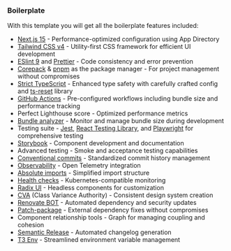 ### Boilerplate

With this template you will get all the boilerplate features included:

- [Next.js 15](https://nextjs.org/) - Performance-optimized configuration using App Directory
- [Tailwind CSS v4](https://tailwindcss.com/) - Utility-first CSS framework for efficient UI development
- [ESlint 9](https://eslint.org/) and [Prettier](https://prettier.io/) - Code consistency and error prevention
- [Corepack](https://github.com/nodejs/corepack) & [pnpm](https://pnpm.io/) as the package manager - For project management without compromises
- [Strict TypeScript](https://www.typescriptlang.org/) - Enhanced type safety with carefully crafted config and [ts-reset](https://github.com/total-typescript/ts-reset) library
- [GitHub Actions](https://github.com/features/actions) - Pre-configured workflows including bundle size and performance tracking
- Perfect Lighthouse score - Optimized performance metrics
- [Bundle analyzer](https://www.npmjs.com/package/@next/bundle-analyzer) - Monitor and manage bundle size during development
- Testing suite - [Jest](https://jestjs.io/), [React Testing Library](https://testing-library.com/react), and [Playwright](https://playwright.dev/) for comprehensive testing
- [Storybook](https://storybook.js.org/) - Component development and documentation
- Advanced testing - Smoke and acceptance testing capabilities
- [Conventional commits](https://www.conventionalcommits.org/) - Standardized commit history management
- [Observability](https://opentelemetry.io/) - Open Telemetry integration
- [Absolute imports](https://nextjs.org/docs/advanced-features/module-path-aliases) - Simplified import structure
- [Health checks](https://kubernetes.io/docs/tasks/configure-pod-container/configure-liveness-readiness-startup-probes/) - Kubernetes-compatible monitoring
- [Radix UI](https://www.radix-ui.com/) - Headless components for customization
- [CVA](http://cva.style/) (Class Variance Authority) - Consistent design system creation
- [Renovate BOT](https://www.whitesourcesoftware.com/free-developer-tools/renovate) - Automated dependency and security updates
- [Patch-package](https://www.npmjs.com/package/patch-package) - External dependency fixes without compromises
- Component relationship tools - Graph for managing coupling and cohesion
- [Semantic Release](https://github.com/semantic-release/semantic-release) - Automated changelog generation
- [T3 Env](https://env.t3.gg/) - Streamlined environment variable management
